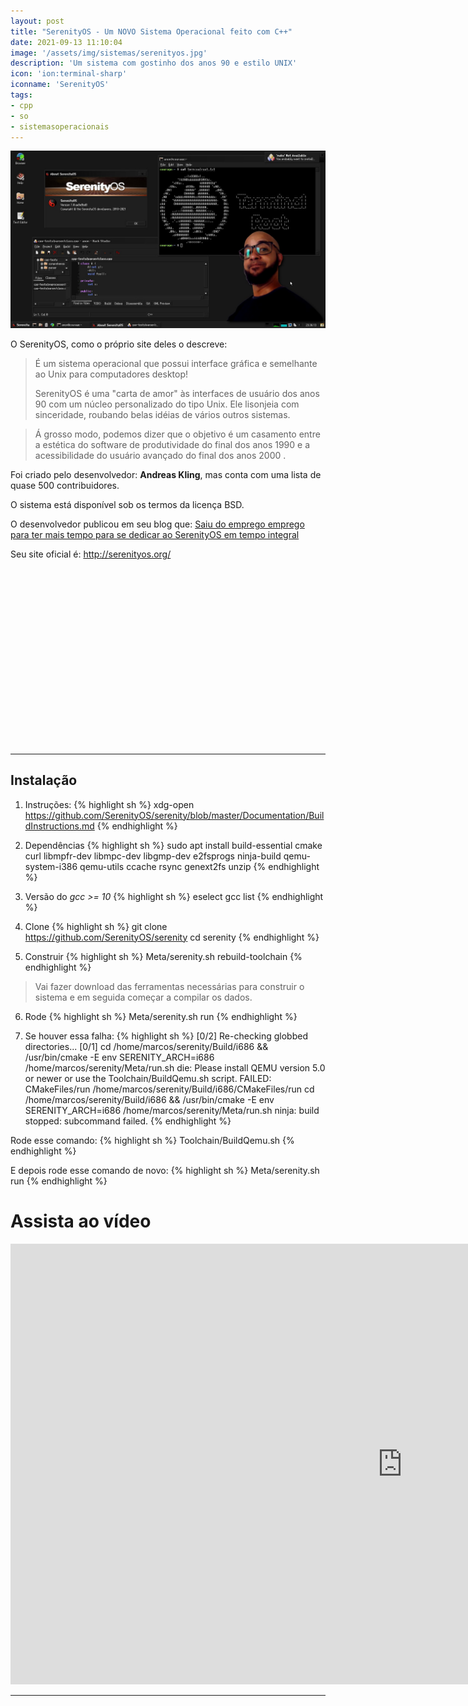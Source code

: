 ```yaml
---
layout: post
title: "SerenityOS - Um NOVO Sistema Operacional feito com C++"
date: 2021-09-13 11:10:04
image: '/assets/img/sistemas/serenityos.jpg'
description: 'Um sistema com gostinho dos anos 90 e estilo UNIX'
icon: 'ion:terminal-sharp'
iconname: 'SerenityOS'
tags:
- cpp
- so
- sistemasoperacionais
---
```


![SerenityOS - Um NOVO Sistema Operacional feito com C++](/assets/img/sistemas/serenityos.jpg)


O SerenityOS, como o próprio site deles o descreve:

> É um sistema operacional que possui interface gráfica e semelhante ao Unix para computadores desktop!
> 
> SerenityOS é uma "carta de amor" às interfaces de usuário dos anos 90 com um núcleo personalizado do tipo Unix. Ele lisonjeia com sinceridade, roubando belas idéias de vários outros sistemas.

> Á grosso modo, podemos dizer que o objetivo é um casamento entre a estética do software de produtividade do final dos anos 1990 e a acessibilidade do usuário avançado do final dos anos 2000 .

Foi criado pelo desenvolvedor: **Andreas Kling**, mas conta com uma lista de quase 500 contribuidores.

O sistema está disponível sob os termos da licença BSD.

O desenvolvedor publicou em seu blog que: [Saiu do emprego emprego para ter mais tempo para se dedicar ao SerenityOS em tempo integral](https://awesomekling.github.io/I-quit-my-job-to-focus-on-SerenityOS-full-time/)

Seu site oficial é: <http://serenityos.org/>


<!-- QUADRADO -->
<script async src="//pagead2.googlesyndication.com/pagead/js/adsbygoogle.js"></script>
<ins class="adsbygoogle"
style="display:inline-block;width:336px;height:280px"
data-ad-client="ca-pub-2838251107855362"
data-ad-slot="5351066970"></ins>
<script>
(adsbygoogle = window.adsbygoogle || []).push({});
</script>

---

## Instalação

1. Instruções:
{% highlight sh %}
xdg-open https://github.com/SerenityOS/serenity/blob/master/Documentation/BuildInstructions.md
{% endhighlight %}

2. Dependências
{% highlight sh %}
sudo apt install build-essential cmake curl libmpfr-dev libmpc-dev libgmp-dev e2fsprogs ninja-build qemu-system-i386 qemu-utils ccache rsync genext2fs unzip
{% endhighlight %}

3. Versão do *gcc >= 10*
{% highlight sh %}
eselect gcc list
{% endhighlight %}

4. Clone
{% highlight sh %}
git clone https://github.com/SerenityOS/serenity
cd serenity
{% endhighlight %}

5. Construir
{% highlight sh %}
Meta/serenity.sh rebuild-toolchain
{% endhighlight %}
> Vai fazer download das ferramentas necessárias para construir o sistema e em seguida começar a compilar os dados.

6. Rode
{% highlight sh %}
Meta/serenity.sh run
{% endhighlight %}

7. Se houver essa falha:
{% highlight sh %}
[0/2] Re-checking globbed directories...
[0/1] cd /home/marcos/serenity/Build/i686 && /usr/bin/cmake -E env SERENITY_ARCH=i686 /home/marcos/serenity/Meta/run.sh
die: Please install QEMU version 5.0 or newer or use the Toolchain/BuildQemu.sh script.
FAILED: CMakeFiles/run /home/marcos/serenity/Build/i686/CMakeFiles/run 
cd /home/marcos/serenity/Build/i686 && /usr/bin/cmake -E env SERENITY_ARCH=i686 /home/marcos/serenity/Meta/run.sh
ninja: build stopped: subcommand failed.
{% endhighlight %}

Rode esse comando:
{% highlight sh %}
Toolchain/BuildQemu.sh
{% endhighlight %}

E depois rode esse comando de novo:
{% highlight sh %}
Meta/serenity.sh run
{% endhighlight %}

# Assista ao vídeo

<iframe width="1253" height="705" src="https://www.youtube.com/embed/DS4_Vkvqwtc" title="YouTube video player" frameborder="0" allow="accelerometer; autoplay; clipboard-write; encrypted-media; gyroscope; picture-in-picture" allowfullscreen></iframe>

---

